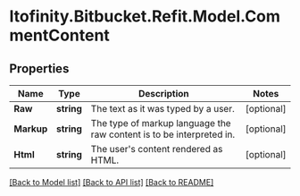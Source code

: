 # Itofinity.Bitbucket.Refit.Model.CommentContent
## Properties

Name | Type | Description | Notes
------------ | ------------- | ------------- | -------------
**Raw** | **string** | The text as it was typed by a user. | [optional] 
**Markup** | **string** | The type of markup language the raw content is to be interpreted in. | [optional] 
**Html** | **string** | The user&#39;s content rendered as HTML. | [optional] 

[[Back to Model list]](../README.md#documentation-for-models) [[Back to API list]](../README.md#documentation-for-api-endpoints) [[Back to README]](../README.md)

